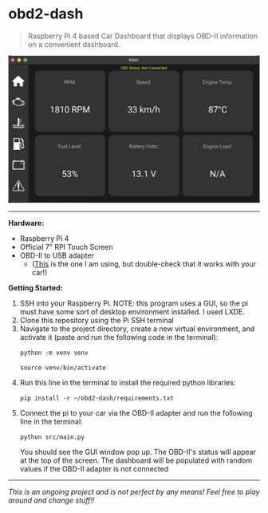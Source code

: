 # obd2-dash
> Raspberry Pi 4 based Car Dashboard that displays OBD-II information on a convenient dashboard.

![alt text](https://github.com/jpsullivan234/obd2-dash/blob/main/src/utils/dashboard-preview.png "dashboard preview")

---

**Hardware:**
- Raspberry Pi 4
- Official 7" RPI Touch Screen
- OBD-II to USB adapter
    - ([This](https://www.amazon.com/bbfly-BF32301-OBD-II-Windows-Diagnostic-Scanner/dp/B01N22B3FQ) is the one I am using, but double-check that it works with your car!)

**Getting Started:**
1. SSH into your Raspberry Pi. NOTE: this program uses a GUI, so the pi must have some sort of desktop environment installed. I used LXDE.
2. Clone this repository using the Pi SSH terminal
4. Navigate to the project directory, create a new virtual environment, and activate it (paste and run the following code in the terminal):
   ```
   python -m venv venv
   ```
   ```
   source venv/bin/activate
   ```
5. Run this line in the terminal to install the required python libraries:
   ```
   pip install -r ~/obd2-dash/requirements.txt
   ```
6. Connect the pi to your car via the OBD-II adapter and run the following line in the terminal:
   ```
   python src/main.py
   ```
   You should see the GUI window pop up. The OBD-II's status will appear at the top of the screen.
   The dashboard will be populated with random values if the OBD-II adapter is not connected

---


*This is an ongoing project and is not perfect by any means! Feel free to play around and change stuff!!*
   
